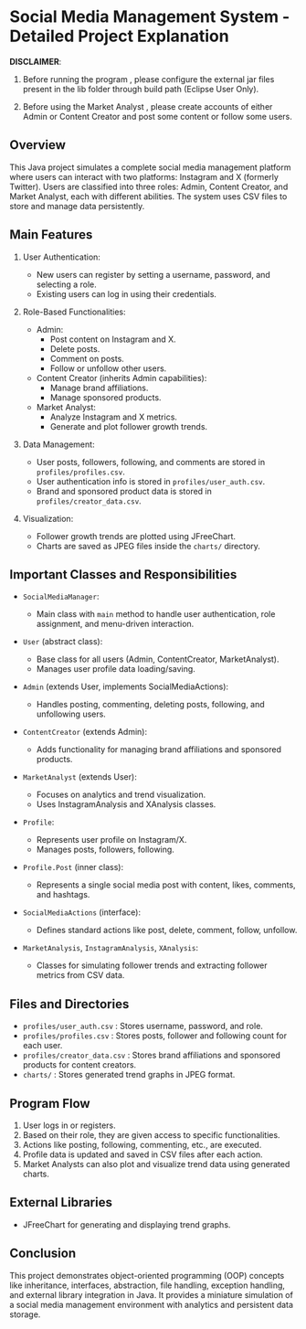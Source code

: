 Social Media Management System - Detailed Project Explanation
==============================================================

**DISCLAIMER**: 
1. Before running the program , please configure the external jar files present in the lib folder through build path (Eclipse User Only).

2. Before using the Market Analyst , please create accounts of either Admin or Content Creator and post some content or follow some users.

Overview
--------
This Java project simulates a complete social media management platform where users can interact with two platforms: Instagram and X (formerly Twitter). 
Users are classified into three roles: Admin, Content Creator, and Market Analyst, each with different abilities. The system uses CSV files to store and manage data persistently.

Main Features
-------------
1. User Authentication:
    - New users can register by setting a username, password, and selecting a role.
    - Existing users can log in using their credentials.

2. Role-Based Functionalities:
    - Admin:
        * Post content on Instagram and X.
        * Delete posts.
        * Comment on posts.
        * Follow or unfollow other users.
    - Content Creator (inherits Admin capabilities):
        * Manage brand affiliations.
        * Manage sponsored products.
    - Market Analyst:
        * Analyze Instagram and X metrics.
        * Generate and plot follower growth trends.

3. Data Management:
    - User posts, followers, following, and comments are stored in `profiles/profiles.csv`.
    - User authentication info is stored in `profiles/user_auth.csv`.
    - Brand and sponsored product data is stored in `profiles/creator_data.csv`.

4. Visualization:
    - Follower growth trends are plotted using JFreeChart.
    - Charts are saved as JPEG files inside the `charts/` directory.

Important Classes and Responsibilities
---------------------------------------
- `SocialMediaManager`:
    * Main class with `main` method to handle user authentication, role assignment, and menu-driven interaction.

- `User` (abstract class):
    * Base class for all users (Admin, ContentCreator, MarketAnalyst).
    * Manages user profile data loading/saving.

- `Admin` (extends User, implements SocialMediaActions):
    * Handles posting, commenting, deleting posts, following, and unfollowing users.

- `ContentCreator` (extends Admin):
    * Adds functionality for managing brand affiliations and sponsored products.

- `MarketAnalyst` (extends User):
    * Focuses on analytics and trend visualization.
    * Uses InstagramAnalysis and XAnalysis classes.

- `Profile`:
    * Represents user profile on Instagram/X.
    * Manages posts, followers, following.

- `Profile.Post` (inner class):
    * Represents a single social media post with content, likes, comments, and hashtags.

- `SocialMediaActions` (interface):
    * Defines standard actions like post, delete, comment, follow, unfollow.

- `MarketAnalysis`, `InstagramAnalysis`, `XAnalysis`:
    * Classes for simulating follower trends and extracting follower metrics from CSV data.

Files and Directories
----------------------
- `profiles/user_auth.csv` : Stores username, password, and role.
- `profiles/profiles.csv`  : Stores posts, follower and following count for each user.
- `profiles/creator_data.csv` : Stores brand affiliations and sponsored products for content creators.
- `charts/` : Stores generated trend graphs in JPEG format.

Program Flow
------------
1. User logs in or registers.
2. Based on their role, they are given access to specific functionalities.
3. Actions like posting, following, commenting, etc., are executed.
4. Profile data is updated and saved in CSV files after each action.
5. Market Analysts can also plot and visualize trend data using generated charts.

External Libraries
-------------------
- JFreeChart for generating and displaying trend graphs.

Conclusion
----------
This project demonstrates object-oriented programming (OOP) concepts like inheritance, interfaces, abstraction, file handling, exception handling, and external library integration in Java. It provides a miniature simulation of a social media management environment with analytics and persistent data storage.
